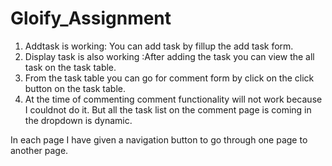 # Gloify_Assignment



1. Addtask is working: You can add task by fillup the add task form.
2. Display task is also working :After adding the task you can view the all task on the task table.
3. From  the task table you can go for comment form by click on the click button on the task table.
4. At the time of commenting comment functionality will not work because I couldnot do it. But 
    all the task list on the comment page is coming in the dropdown is dynamic. 

In each page I have given a navigation button to go through one page to another page.
